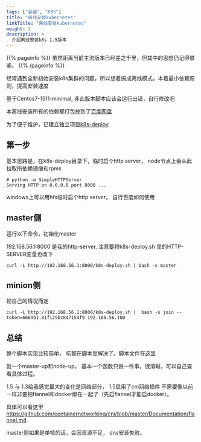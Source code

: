 ```yaml
---
tags: ["容器", "K8S"]
title: "离线安装kubernetes"
linkTitle: "离线安装kubernetes"
weight: 2
description: >
  介绍离线安装k8s 1.5版本
---
```


{{% pageinfo %}}
虽然距离当前主流版本已经差之千里，但其中的思想仍记得借鉴。
{{% /pageinfo %}}


经常遇到全新初始安装k8s集群的问题，所以想着搞成离线模式，本着最小依赖原则，提高安装速度

基于Centos7-1511-minimal,  非此版本脚本应该会运行出错，自行修改吧

本离线安装所有的依赖都打包放到了[百度网盘](https://pan.baidu.com/s/1i5jusip)

为了便于维护，已建立独立项目[k8s-deploy](https://github.com/xiaoping378/k8s-deploy)

## 第一步
基本思路是，在k8s-deploy目录下，临时启个http server， node节点上会从此拉取所依赖镜像和rpms

```
# python -m SimpleHTTPServer
Serving HTTP on 0.0.0.0 port 8000 ...

```

windows上可以用hfs临时启个http server， 自行百度如何使用

## master侧

运行以下命令，初始化master

192.168.56.1:8000 是我的http-server, 注意要将k8s-deploy.sh 里的HTTP-SERVER变量也改下

```
curl -L http://192.168.56.1:8000/k8s-deploy.sh | bash -s master
```

## minion侧

视自己的情况而定

```
curl -L http://192.168.56.1:8000/k8s-deploy.sh |  bash -s join --token=6669b1.81f129bc847154f9 192.168.56.100
```

## 总结

整个脚本实现比较简单， 坑都在脚本里解决了。脚本文件在[这里](https://gist.github.com/xiaoping378/3a129aa6c81eaecae199a50236ad8bf7)

就一个master-up和node-up， 基本一个函数只做一件事，很清晰，可以自己查看具体过程。

1.5 与 1.3给我感觉最大的变化是网络部分， 1.5启用了cni网络插件
不需要像以前一样非要把flannel和docker绑在一起了（先启flannel才能启docker）。

具体可以看这里
https://github.com/containernetworking/cni/blob/master/Documentation/flannel.md

master侧如果是单核的话，会因资源不足， dns安装失败。
